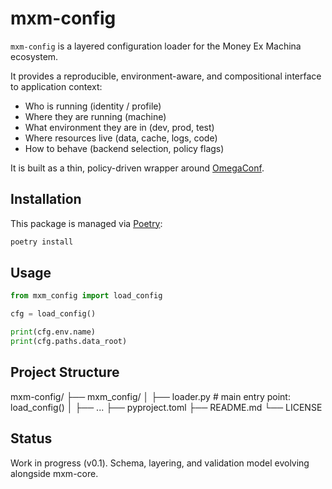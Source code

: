 # mxm-config

`mxm-config` is a layered configuration loader for the Money Ex Machina ecosystem.

It provides a reproducible, environment-aware, and compositional interface to application context:
- Who is running (identity / profile)
- Where they are running (machine)
- What environment they are in (dev, prod, test)
- Where resources live (data, cache, logs, code)
- How to behave (backend selection, policy flags)

It is built as a thin, policy-driven wrapper around [OmegaConf](https://omegaconf.readthedocs.io).

## Installation

This package is managed via [Poetry](https://python-poetry.org/):

```bash
poetry install
```

## Usage
```python
from mxm_config import load_config

cfg = load_config()

print(cfg.env.name)
print(cfg.paths.data_root)
```

## Project Structure

mxm-config/
├── mxm_config/
│   ├── loader.py          # main entry point: load_config()
│   ├── ...
├── pyproject.toml
├── README.md
└── LICENSE

## Status

Work in progress (v0.1). Schema, layering, and validation model evolving alongside mxm-core.
